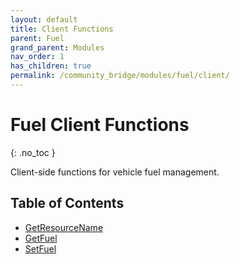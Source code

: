 ```yaml
---
layout: default
title: Client Functions
parent: Fuel
grand_parent: Modules
nav_order: 1
has_children: true
permalink: /community_bridge/modules/fuel/client/
---
```


# Fuel Client Functions
{: .no_toc }

Client-side functions for vehicle fuel management.

## Table of Contents

- [GetResourceName](client/GetResourceName.md)
- [GetFuel](client/GetFuel.md)
- [SetFuel](client/SetFuel.md)
